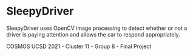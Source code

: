 # SleepyDriver

SleepyDriver uses OpenCV image processing to detect whether or not a driver is paying attention and allows the car to respond appropriately.

COSMOS UCSD 2021 - Cluster 11 - Group 8 - Final Project
